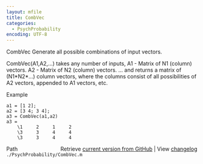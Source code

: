 ```yaml
---
layout: mfile
title: CombVec
categories:
  - PsychProbability
encoding: UTF-8
---
```


CombVec Generate all possible combinations of input vectors.

   CombVec(A1,A2,...) takes any number of inputs,
      A1 - Matrix of N1 (column) vectors.
      A2 - Matrix of N2 (column) vectors.
      ...
    and returns a matrix of (N1\*N2\*...) column vectors, where the columns
    consist of all possibilities of A2 vectors, appended to
    A1 vectors, etc.

  Example

    a1 = [1 2];
    a2 = [3 4; 3 4];
    a3 = CombVec(a1,a2)
    a3 =
        \1     2     1     2
        \3     3     4     4
        \3     3     4     4


<div class="code_header" style="text-align:right;">
  <span style="float:left;">Path&nbsp;&nbsp;</span> <span class="counter">Retrieve <a href=
  "https://raw.github.com/Psychtoolbox-3/Psychtoolbox-3/beta/./PsychProbability/CombVec.m">current version from GitHub</a> | View <a href=
  "https://github.com/Psychtoolbox-3/Psychtoolbox-3/commits/beta/./PsychProbability/CombVec.m">changelog</a></span>
</div>
<div class="code">
  <code>./PsychProbability/CombVec.m</code>
</div>
